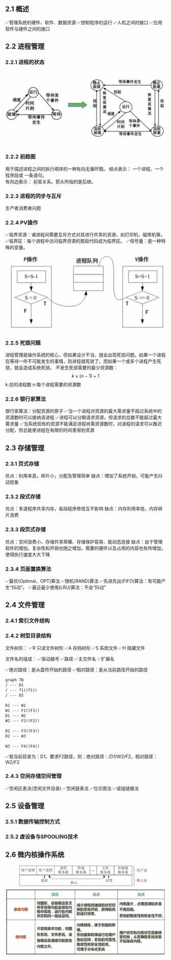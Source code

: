 
## 2.1 概述
✅管理系统的硬件、软件、数据资源
✅控制程序的运行
✅人机之间的接口
✅应用软件与硬件之间的接口
## 2.2 进程管理
### 2.2.1 进程的状态
![进程的状态](附件/进程的状态.jpg)
### 2.2.2 前趋图
用于描述进程之间的执行顺序的一种有向无循环图。
结点表示： 一个进程、一个程序段或 一条语句。  
有向边表示： 前驱关系。箭头所指的是后继。
### 2.2.3 进程的同步与互斥
生产者消费者问题
### 2.2.4 PV操作
✅临界资源：诸进程间需要互斥方式对其进行共享的资源，如打印机、磁带机等。
✅临界区：每个进程中访问临界资源的那段代码成为临界区。
✅信号量：是一种特殊的变量。
![PV操作](附件/PV操作.jpg)
### 2.2.5 死锁问题
进程管理是操作系统的核心，但如果设计不当，就会出现死锁问题。如果一个进程在等待一件不可能发生的事情，则进程就死锁了。而如果一个或多个进程产生死锁，就会造成系统死锁。
不发生死锁需要的最少资源数：$$k \times (n - 1) + 1$$
k:总的进程数
n:每个进程需要的资源数
### 2.2.6 银行家算法
银行家算法：分配资源的原子
✅当一个进程对资源的最大需求量不超过系统中的资源数时可以接纳该进程
✅进程可以分期请求资源，但请求的总数不能超过最大需求量
✅当系统现有的资源不能满足进程尚需资源数时，对进程的请求可以推迟分配，但总能使进程在有限的时间里得到资源
## 2.3 存储管理
### 2.3.1 页式存储
优点：利用率高，碎片小，分配及管理简单
缺点：增加了系统开销，可能产生抖动现象
### 2.3.2 段式存储
优点：多道程序共享内存，各段程序修改互不影响
缺点：内存利用率低，内存碎片浪费
### 2.3.3 段页式存储
优点：空间浪费小、存储共享荣耀、存储保护容易、能动态连接
缺点：由于管理软件的增加，复杂性和开销也随之增加，需要的硬件以及占用的内容也有所增加，使得执行速度大大下降
### 2.3.4 页面置换算法
✅最优(Optimal，OPT)算法
✅随机(RAND)算法
✅先进先出(FIFO)算法：有可能产生“抖动”。
✅最近最少使用(LRU)算法：不会“抖动”
## 2.4 文件管理
### 2.4.1 索引文件结构
### 2.4.2 树型目录结构
文件树形：
✅R 只读文件树形
✅A 存档树形
✅S 系统文件
✅H 隐藏文件

文件名的组成：
✅驱动器号
✅路径
✅主文件名
✅扩展名

✅绝对路径：是从盘符开始的路径
✅相对路径：是从当前路径开始的路径
```mermaid
graph TB
/ --- D1
/ --- f1((f1))
/ --- D2

D1 --- W1
W1 --- F1((F1))
D1 --- W2
W2 --- F2((F2))

D2 --- F3((F3))
D2 --- W3

W3 --- F4((F4))

```
✅若当前目录为：D1，要求F2路径，则：绝对路径：/D1/W2/F2，相对路径：W2/F2
### 2.4.3 空闲存储空间管理
✅空闲区表法(空闲文件目录)
✅空闲链表法
✅位示图法
✅成组链接法
## 2.5 设备管理
### 2.5.1 数据传输控制方式
### 2.5.2 虚设备与SPOOLING技术
## 2.6 微内核操作系统
![微内核操作系统](附件/微内核操作系统.jpg)

